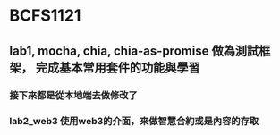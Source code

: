 # BCFS1121

## lab1, mocha, chia, chia-as-promise 做為測試框架， 完成基本常用套件的功能與學習

### 接下來都是從本地端去做修改了
### lab2_web3 使用web3的介面，來做智慧合約或是內容的存取